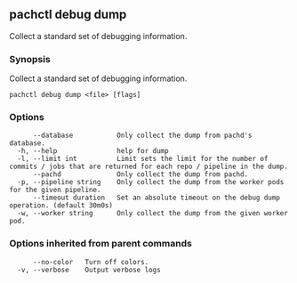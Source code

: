 ## pachctl debug dump

Collect a standard set of debugging information.

### Synopsis

Collect a standard set of debugging information.

```
pachctl debug dump <file> [flags]
```

### Options

```
      --database           Only collect the dump from pachd's database.
  -h, --help               help for dump
  -l, --limit int          Limit sets the limit for the number of commits / jobs that are returned for each repo / pipeline in the dump.
      --pachd              Only collect the dump from pachd.
  -p, --pipeline string    Only collect the dump from the worker pods for the given pipeline.
      --timeout duration   Set an absolute timeout on the debug dump operation. (default 30m0s)
  -w, --worker string      Only collect the dump from the given worker pod.
```

### Options inherited from parent commands

```
      --no-color   Turn off colors.
  -v, --verbose    Output verbose logs
```

